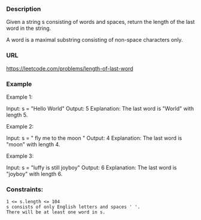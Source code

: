 ### Description

Given a string s consisting of words and spaces, return the length of the last word in the string.

A word is a maximal
substring
consisting of non-space characters only.

### URL

https://leetcode.com/problems/length-of-last-word

### Example

Example 1:

Input: s = "Hello World"
Output: 5
Explanation: The last word is "World" with length 5.

Example 2:

Input: s = "   fly me   to   the moon  "
Output: 4
Explanation: The last word is "moon" with length 4.

Example 3:

Input: s = "luffy is still joyboy"
Output: 6
Explanation: The last word is "joyboy" with length 6.

### Constraints:

    1 <= s.length <= 104
    s consists of only English letters and spaces ' '.
    There will be at least one word in s.
